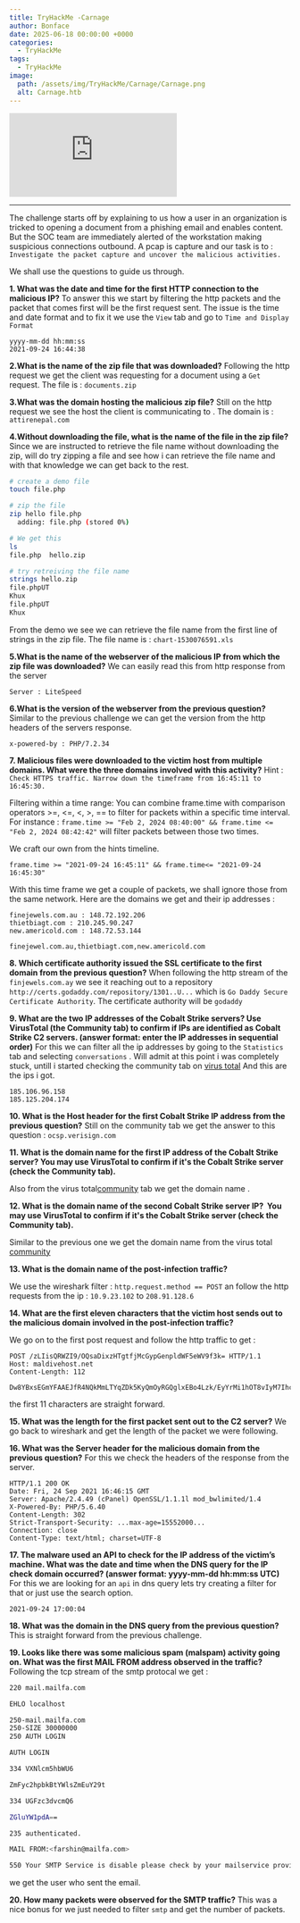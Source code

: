 ```yaml
---
title: TryHackMe -Carnage
author: Bonface
date: 2025-06-18 00:00:00 +0000
categories:
  - TryHackMe
tags:
  - TryHackMe
image:
  path: /assets/img/TryHackMe/Carnage/Carnage.png
  alt: Carnage.htb
---
```


<iframe src="https://tryhackme.com/api/v2/badges/public-profile?userPublicId=2274474" style='border:none;'></iframe>

---

The challenge starts off by explaining to us how a user in  an organization is tricked to opening a document from a phishing email and enables content. But the SOC team are immediately alerted of the workstation making suspicious connections outbound.
A pcap is capture and our task is to : `Investigate the packet capture and uncover the malicious activities.`

We shall use the questions to guide us through.

**1. What was the date and time for the first HTTP connection to the malicious IP?**
To answer this we start by filtering the http packets and the packet that comes first will be the first request sent.
The  issue is the time and date format and to fix it we use the `View` tab and go to `Time and Display Format` 

```
yyyy-mm-dd hh:mm:ss
2021-09-24 16:44:38
```

**2.What is the name of the zip file that was downloaded?**
Following the http request we get the client was requesting for a document using a `Get` request.
The file is : `documents.zip`

**3.What was the domain hosting the malicious zip file?**
Still on the http request we see the host the client is communicating to .
The domain is : `attirenepal.com`

**4.Without downloading the file, what is the name of the file in the zip file?**
Since we are instructed to retrieve the file name without downloading the zip, will do try zipping a file and see how i can retrieve the file name and with that knowledge we can get back to the rest.
```sh
# create a demo file
touch file.php

# zip the file
zip hello file.php
  adding: file.php (stored 0%)

# We get this
ls
file.php  hello.zip

# try retreiving the file name
strings hello.zip 
file.phpUT	
Khux
file.phpUT
Khux

```

From the demo we see we can retrieve the file name from the first line of strings in the zip file.
The file name is : `chart-1530076591.xls`

**5.What is the name of the webserver of the malicious IP from which the zip file was downloaded?**
We can easily read this from http response from the server 
```
Server : LiteSpeed
```

**6.What is the version of the webserver from the previous question?**
Similar to the previous challenge we can get the version from the http headers of the servers response.
```
x-powered-by : PHP/7.2.34
```

**7. Malicious files were downloaded to the victim host from multiple domains. What were the three domains involved with this activity?**
Hint : `Check HTTPS traffic. Narrow down the timeframe from 16:45:11 to 16:45:30.`

Filtering within a time range:
You can combine frame.time with comparison operators >=, <=, <, >, == to filter for packets within a specific time interval.
For instance : 
`frame.time >= "Feb 2, 2024 08:40:00" && frame.time <= "Feb 2, 2024 08:42:42"` 
will filter packets between those two times.

We craft our own from the hints timeline.
```
frame.time >= "2021-09-24 16:45:11" && frame.time<= "2021-09-24 16:45:30"
```

With this time frame we get a couple of packets, we shall ignore those from the same network.
Here are the domains we get and their ip addresses : 
```
finejewels.com.au : 148.72.192.206
thietbiagt.com : 210.245.90.247
new.americold.com : 148.72.53.144

finejewel.com.au,thietbiagt.com,new.americold.com

```


**8. Which certificate authority issued the SSL certificate to the first domain from the previous question?**
When following the http stream of the `finjewels.com.ay` we see it reaching out to a repository `http://certs.godaddy.com/repository/1301..U...` which is `Go Daddy Secure Certificate Authority`.
The certificate authority will be `godaddy` 

**9. What are the two IP addresses of the Cobalt Strike servers? Use VirusTotal (the Community tab) to confirm if IPs are identified as Cobalt Strike C2 servers. (answer format: enter the IP addresses in sequential order)**
For this we can filter all the ip addresses by going to the `Statistics` tab and selecting  `conversations` . 
Will admit at this point i was completely stuck, untill i started checking the community tab on [virus total](185.106.96.158)
And this are the ips i got.
```
185.106.96.158
185.125.204.174

```

**10. What is the Host header for the first Cobalt Strike IP address from the previous question?**
Still on the community tab we get the answer to this question : `ocsp.verisign.com`

**11. What is the domain name for the first IP address of the Cobalt Strike server? You may use VirusTotal to confirm if it's the Cobalt Strike server (check the Community tab).**

Also from the virus total[community](https://www.virustotal.com/gui/ip-address/185.106.96.158/community) tab we get the domain name .

**12. What is the domain name of the second Cobalt Strike server IP?  You may use VirusTotal to confirm if it's the Cobalt Strike server (check the Community tab).**

Similar to the previous one we get the domain name from the virus total [community](https://www.virustotal.com/gui/ip-address/185.125.204.174/community) 

**13. What is the domain name of the post-infection traffic?**

We use the wireshark filter : `http.request.method == POST` an follow the http requests from the ip : `10.9.23.102` to `208.91.128.6`

**14. What are the first eleven characters that the victim host sends out to the malicious domain involved in the post-infection traffic?**

We go on to the first post request and follow the http traffic to get :
```
POST /zLIisQRWZI9/OQsaDixzHTgtfjMcGypGenpldWF5eWV9f3k= HTTP/1.1
Host: maldivehost.net
Content-Length: 112

Dw8YBxsEGmYFAAEJfR4NQkMmLTYqZDk5KyQmOyRGQglxEBo4Lzk/EyYrMi1hOT8vIyM7IhcNPzsOKjguFxgkLSIiJCxFRgwFAgIIDQUZGBoFD0JF

```

the first 11 characters are straight forward.

**15. What was the length for the first packet sent out to the C2 server?**
We go back to wireshark and get the length of the packet we were following.

**16. What was the Server header for the malicious domain from the previous question?**
For this we check the headers of the response from the server.
```
HTTP/1.1 200 OK
Date: Fri, 24 Sep 2021 16:46:15 GMT
Server: Apache/2.4.49 (cPanel) OpenSSL/1.1.1l mod_bwlimited/1.4
X-Powered-By: PHP/5.6.40
Content-Length: 302
Strict-Transport-Security: ...max-age=15552000...
Connection: close
Content-Type: text/html; charset=UTF-8
```

**17. The malware used an API to check for the IP address of the victim’s machine. What was the date and time when the DNS query for the IP check domain occurred? (**answer format**: yyyy-mm-dd hh:mm:ss UTC)**
For this we are looking for an `api` in dns query lets try creating a filter for that or just use the search option.

```
2021-09-24 17:00:04

```

**18. What was the domain in the DNS query from the previous question?**
This is straight forward from the previous challenge.

**19. Looks like there was some malicious spam (malspam) activity going on. What was the first MAIL FROM address observed in the traffic?**
Following the tcp stream of the smtp protocal we get : 
```sh
220 mail.mailfa.com

EHLO localhost

250-mail.mailfa.com
250-SIZE 30000000
250 AUTH LOGIN

AUTH LOGIN

334 VXNlcm5hbWU6

ZmFyc2hpbkBtYWlsZmEuY29t

334 UGFzc3dvcmQ6

ZGluYW1pdA==

235 authenticated.

MAIL FROM:<farshin@mailfa.com>

550 Your SMTP Service is disable please check by your mailservice provider.
```

we get the user who sent the email.

**20. How many packets were observed for the SMTP traffic?**
This was a nice bonus for we just needed to filter `smtp` and get the number of packets.

